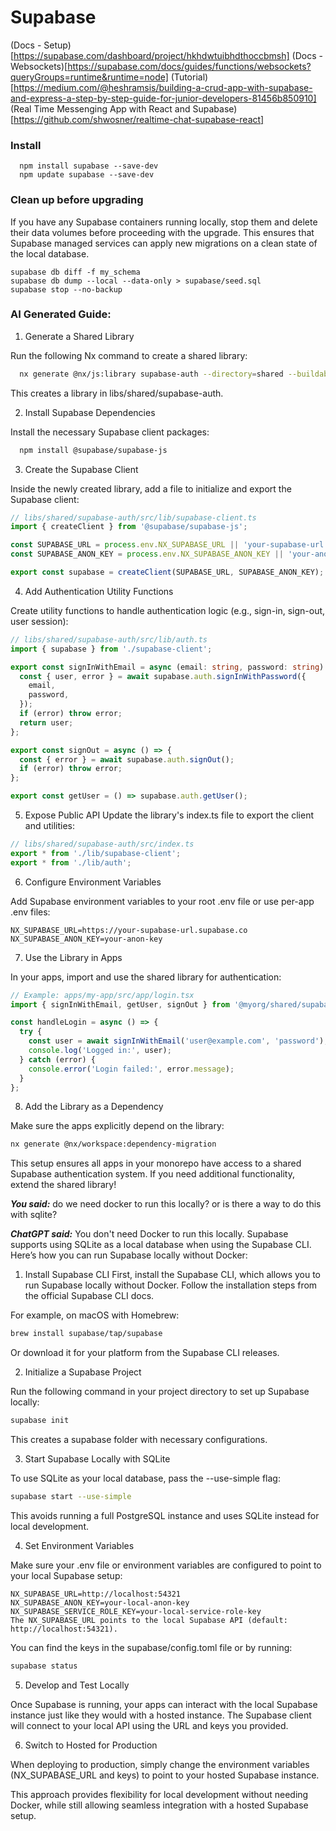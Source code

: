 # Supabase

(Docs - Setup)[https://supabase.com/dashboard/project/hkhdwtuibhdthoccbmsh]
(Docs - Websockets)[https://supabase.com/docs/guides/functions/websockets?queryGroups=runtime&runtime=node]
(Tutorial)[https://medium.com/@heshramsis/building-a-crud-app-with-supabase-and-express-a-step-by-step-guide-for-junior-developers-81456b850910]
(Real Time Messenging App with React and Supabase)[https://github.com/shwosner/realtime-chat-supabase-react]

### Install

```basg
  npm install supabase --save-dev
  npm update supabase --save-dev

```

### Clean up before upgrading

If you have any Supabase containers running locally, stop them and delete their data volumes before proceeding with the upgrade. This ensures that Supabase managed services can apply new migrations on a clean state of the local database.

```
supabase db diff -f my_schema
supabase db dump --local --data-only > supabase/seed.sql
supabase stop --no-backup
```

### AI Generated Guide:

1. Generate a Shared Library

Run the following Nx command to create a shared library:

```bash
  nx generate @nx/js:library supabase-auth --directory=shared --buildable
```

This creates a library in libs/shared/supabase-auth.

2. Install Supabase Dependencies

Install the necessary Supabase client packages:

```bash
  npm install @supabase/supabase-js
```

3. Create the Supabase Client

Inside the newly created library, add a file to initialize and export the Supabase client:

```ts
// libs/shared/supabase-auth/src/lib/supabase-client.ts
import { createClient } from '@supabase/supabase-js';

const SUPABASE_URL = process.env.NX_SUPABASE_URL || 'your-supabase-url';
const SUPABASE_ANON_KEY = process.env.NX_SUPABASE_ANON_KEY || 'your-anon-key';

export const supabase = createClient(SUPABASE_URL, SUPABASE_ANON_KEY);
```

4. Add Authentication Utility Functions

Create utility functions to handle authentication logic (e.g., sign-in, sign-out, user session):

```ts
// libs/shared/supabase-auth/src/lib/auth.ts
import { supabase } from './supabase-client';

export const signInWithEmail = async (email: string, password: string) => {
  const { user, error } = await supabase.auth.signInWithPassword({
    email,
    password,
  });
  if (error) throw error;
  return user;
};

export const signOut = async () => {
  const { error } = await supabase.auth.signOut();
  if (error) throw error;
};

export const getUser = () => supabase.auth.getUser();
```

5. Expose Public API
   Update the library's index.ts file to export the client and utilities:

```ts
// libs/shared/supabase-auth/src/index.ts
export * from './lib/supabase-client';
export * from './lib/auth';
```

6. Configure Environment Variables

Add Supabase environment variables to your root .env file or use per-app .env files:

```env
NX_SUPABASE_URL=https://your-supabase-url.supabase.co
NX_SUPABASE_ANON_KEY=your-anon-key
```

7. Use the Library in Apps

In your apps, import and use the shared library for authentication:

```ts
// Example: apps/my-app/src/app/login.tsx
import { signInWithEmail, getUser, signOut } from '@myorg/shared/supabase-auth';

const handleLogin = async () => {
  try {
    const user = await signInWithEmail('user@example.com', 'password');
    console.log('Logged in:', user);
  } catch (error) {
    console.error('Login failed:', error.message);
  }
};
```

8. Add the Library as a Dependency

Make sure the apps explicitly depend on the library:

```bash
nx generate @nx/workspace:dependency-migration
```

This setup ensures all apps in your monorepo have access to a shared Supabase authentication system. If you need additional functionality, extend the shared library!

**_You said:_**
do we need docker to run this locally? or is there a way to do this with sqlite?

**_ChatGPT said:_**
You don't need Docker to run this locally. Supabase supports using SQLite as a local database when using the Supabase CLI. Here’s how you can run Supabase locally without Docker:

1. Install Supabase CLI
   First, install the Supabase CLI, which allows you to run Supabase locally without Docker. Follow the installation steps from the official Supabase CLI docs.

For example, on macOS with Homebrew:

```bash
brew install supabase/tap/supabase
```

Or download it for your platform from the Supabase CLI releases.

2. Initialize a Supabase Project

Run the following command in your project directory to set up Supabase locally:

```bash
supabase init
```

This creates a supabase folder with necessary configurations.

3. Start Supabase Locally with SQLite

To use SQLite as your local database, pass the --use-simple flag:

```bash
supabase start --use-simple
```

This avoids running a full PostgreSQL instance and uses SQLite instead for local development.

4. Set Environment Variables

Make sure your .env file or environment variables are configured to point to your local Supabase setup:

```env
NX_SUPABASE_URL=http://localhost:54321
NX_SUPABASE_ANON_KEY=your-local-anon-key
NX_SUPABASE_SERVICE_ROLE_KEY=your-local-service-role-key
The NX_SUPABASE_URL points to the local Supabase API (default: http://localhost:54321).
```

You can find the keys in the supabase/config.toml file or by running:

```bash
supabase status
```

5. Develop and Test Locally

Once Supabase is running, your apps can interact with the local Supabase instance just like they would with a hosted instance. The Supabase client will connect to your local API using the URL and keys you provided.

6. Switch to Hosted for Production

When deploying to production, simply change the environment variables (NX_SUPABASE_URL and keys) to point to your hosted Supabase instance.

This approach provides flexibility for local development without needing Docker, while still allowing seamless integration with a hosted Supabase setup.
